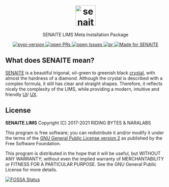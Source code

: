 <div align="center">

  <h1>
    <a href="https://github.com/senaite/senaite.lims">
      <div>
        <img src="static/senaite-logo.png" alt="senaite.lims" height="64" />
      </div>
    </a>
  </h1>

  <p>SENAITE LIMS Meta Installation Package</p>

  <div>
    <a href="https://pypi.python.org/pypi/senaite.lims">
      <img src="https://img.shields.io/pypi/v/senaite.lims.svg?style=flat-square" alt="pypi-version" />
    </a>
    <a href="https://github.com/senaite/senaite.lims/pulls">
      <img src="https://img.shields.io/github/issues-pr/senaite/senaite.lims.svg?style=flat-square" alt="open PRs" />
    </a>
    <a href="https://github.com/senaite/senaite.lims/issues">
      <img src="https://img.shields.io/github/issues/senaite/senaite.lims.svg?style=flat-square" alt="open Issues" />
    </a>
    <a href="https://github.com/senaite/senaite.lims">
      <img src="https://img.shields.io/badge/PRs-welcome-brightgreen.svg?style=flat-square" alt="pr" />
    </a>
    <a href="https://www.senaite.com">
      <img src="https://img.shields.io/badge/Made%20for%20SENAITE-%E2%AC%A1-lightgrey.svg" alt="Made for SENAITE" />
    </a>
  </div>
</div>


## What does SENAITE mean?

[SENAITE](https://www.senaite.com) is a beautiful trigonal, oil-green to greenish
black [crystal](https://www.mindat.org/min-3617.html), with almost the hardness
of a diamond. Although the crystal is described with a complex formula, it still
has clear and straight shapes. Therefore, it reflects nicely the complexity of
the LIMS, while providing a modern, intuitive and friendly [UI](https://en.wikipedia.org/wiki/User_interface_design)/
[UX](https://en.wikipedia.org/wiki/User_experience).


## License

**SENAITE.LIMS** Copyright (C) 2017-2021 RIDING BYTES & NARALABS

This program is free software; you can redistribute it and/or modify it under
the terms of the [GNU General Public License version 2](https://github.com/senaite/senaite.lims/blob/master/LICENSE) as published by
the Free Software Foundation.

This program is distributed in the hope that it will be useful,
but WITHOUT ANY WARRANTY; without even the implied warranty of
MERCHANTABILITY or FITNESS FOR A PARTICULAR PURPOSE. See the
GNU General Public License for more details.

[![FOSSA Status](https://app.fossa.io/api/projects/git%2Bhttps%3A%2F%2Fgithub.com%2Fsenaite%2Fsenaite.lims.svg?type=large)](https://app.fossa.io/projects/git%2Bhttps%3A%2F%2Fgithub.com%2Fsenaite%2Fsenaite.lims?ref=badge_large)
